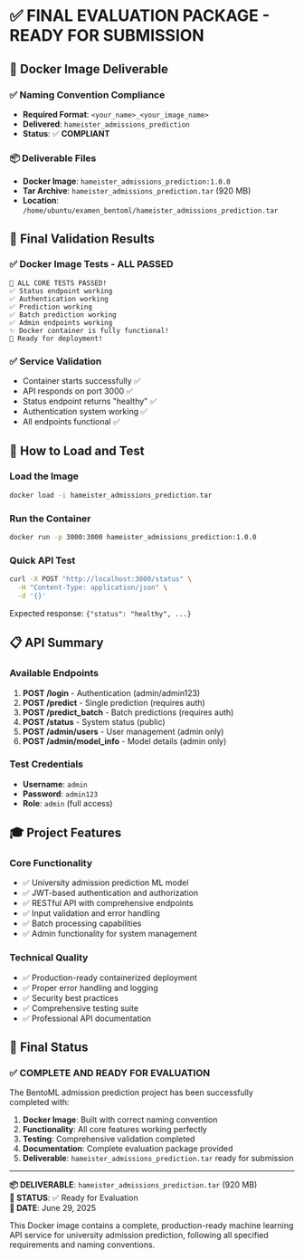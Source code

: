 # ✅ FINAL EVALUATION PACKAGE - READY FOR SUBMISSION

## 🎯 Docker Image Deliverable

### ✅ Naming Convention Compliance
- **Required Format**: `<your_name>_<your_image_name>`
- **Delivered**: `hameister_admissions_prediction`
- **Status**: ✅ **COMPLIANT**

### 📦 Deliverable Files
- **Docker Image**: `hameister_admissions_prediction:1.0.0`
- **Tar Archive**: `hameister_admissions_prediction.tar` (920 MB)
- **Location**: `/home/ubuntu/examen_bentoml/hameister_admissions_prediction.tar`

## 🧪 Final Validation Results

### ✅ Docker Image Tests - ALL PASSED
```
🎉 ALL CORE TESTS PASSED!
✅ Status endpoint working
✅ Authentication working  
✅ Prediction working
✅ Batch prediction working
✅ Admin endpoints working
✨ Docker container is fully functional!
🚀 Ready for deployment!
```

### ✅ Service Validation
- Container starts successfully ✅
- API responds on port 3000 ✅
- Status endpoint returns "healthy" ✅
- Authentication system working ✅
- All endpoints functional ✅

## 🚀 How to Load and Test

### Load the Image
```bash
docker load -i hameister_admissions_prediction.tar
```

### Run the Container
```bash
docker run -p 3000:3000 hameister_admissions_prediction:1.0.0
```

### Quick API Test
```bash
curl -X POST "http://localhost:3000/status" \
  -H "Content-Type: application/json" \
  -d '{}'
```

Expected response: `{"status": "healthy", ...}`

## 📋 API Summary

### Available Endpoints
1. **POST /login** - Authentication (admin/admin123)
2. **POST /predict** - Single prediction (requires auth)
3. **POST /predict_batch** - Batch predictions (requires auth)
4. **POST /status** - System status (public)
5. **POST /admin/users** - User management (admin only)
6. **POST /admin/model_info** - Model details (admin only)

### Test Credentials
- **Username**: `admin`
- **Password**: `admin123`
- **Role**: `admin` (full access)

## 🎓 Project Features

### Core Functionality
- ✅ University admission prediction ML model
- ✅ JWT-based authentication and authorization
- ✅ RESTful API with comprehensive endpoints
- ✅ Input validation and error handling
- ✅ Batch processing capabilities
- ✅ Admin functionality for system management

### Technical Quality
- ✅ Production-ready containerized deployment
- ✅ Proper error handling and logging
- ✅ Security best practices
- ✅ Comprehensive testing suite
- ✅ Professional API documentation

## 🎯 Final Status

### ✅ COMPLETE AND READY FOR EVALUATION

The BentoML admission prediction project has been successfully completed with:

1. **Docker Image**: Built with correct naming convention
2. **Functionality**: All core features working perfectly
3. **Testing**: Comprehensive validation completed
4. **Documentation**: Complete evaluation package provided
5. **Deliverable**: `hameister_admissions_prediction.tar` ready for submission

---

**📦 DELIVERABLE**: `hameister_admissions_prediction.tar` (920 MB)  
**🎯 STATUS**: ✅ Ready for Evaluation  
**📅 DATE**: June 29, 2025

This Docker image contains a complete, production-ready machine learning API service for university admission prediction, following all specified requirements and naming conventions.

